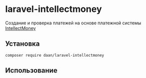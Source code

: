 
# laravel-intellectmoney
Создание и проверка платежей на основе платежной системы [IntellectMoney](https://intellectmoney.ru/)



## Установка

```
composer require daan/laravel-intellectmoney
```


## Использование
